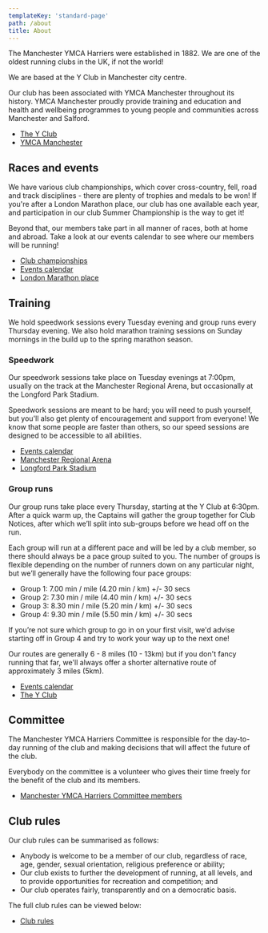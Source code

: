 ```yaml
---
templateKey: 'standard-page'
path: /about
title: About
---
```

The Manchester YMCA Harriers were established in 1882. We are one of the oldest running clubs in the UK, if not the world!

We are based at the Y Club in Manchester city centre.

Our club has been associated with YMCA Manchester throughout its history. YMCA Manchester proudly provide training and education and health and wellbeing programmes to young people and communities across Manchester and Salford.

- [The Y Club](https://www.yclub.org.uk)
- [YMCA Manchester](https://www.ymcamanchester.org.uk)

## Races and events

We have various club championships, which cover cross-country, fell, road and track disciplines - there are plenty of trophies and medals to be won! If you're after a London Marathon place, our club has one available each year, and participation in our club Summer Championship is the way to get it!

Beyond that, our members take part in all manner of races, both at home and abroad. Take a look at our events calendar to see where our members will be running!

- [Club championships](/championships)
- [Events calendar](/events)
- [London Marathon place](/about/london-marathon-place)

## Training

We hold speedwork sessions every Tuesday evening and group runs every Thursday evening. We also hold marathon training sessions on Sunday mornings in the build up to the spring marathon season.

### Speedwork

Our speedwork sessions take place on Tuesday evenings at 7:00pm, usually on the track at the Manchester Regional Arena, but occasionally at the Longford Park Stadium.

Speedwork sessions are meant to be hard; you will need to push yourself, but you'll also get plenty of encouragement and support from everyone! We know that some people are faster than others, so our speed sessions are designed to be accessible to all abilities.

- [Events calendar](/events)
- [Manchester Regional Arena](/venues/manchester-regional-arena)
- [Longford Park Stadium](/venues/longford-park-stadium)

### Group runs

Our group runs take place every Thursday, starting at the Y Club at 6:30pm. After a quick warm up, the Captains will gather the group together for Club Notices, after which we’ll split into sub-groups before we head off on the run.

Each group will run at a different pace and will be led by a club member, so there should always be a pace group suited to you. The number of groups is flexible depending on the number of runners down on any particular night, but we’ll generally have the following four pace groups:

- Group 1: 7.00 min / mile (4.20 min / km) +/- 30 secs
- Group 2: 7.30 min / mile (4.40 min / km) +/- 30 secs
- Group 3: 8.30 min / mile (5.20 min / km) +/- 30 secs
- Group 4: 9.30 min / mile (5.50 min / km) +/- 30 secs

If you’re not sure which group to go in on your first visit, we'd advise starting off in Group 4 and try to work your way up to the next one!

Our routes are generally 6 - 8 miles (10 - 13km) but if you don't fancy running that far, we'll always offer a shorter alternative route of approximately 3 miles (5km).

- [Events calendar](/events)
- [The Y Club](/venues/the-y-club)

## Committee

The Manchester YMCA Harriers Committee is responsible for the day-to-day running of the club and making decisions that will affect the future of the club.

Everybody on the committee is a volunteer who gives their time freely for the benefit of the club and its members.

- [Manchester YMCA Harriers Committee members](/about/committee)

## Club rules

Our club rules can be summarised as follows:

- Anybody is welcome to be a member of our club, regardless of race, age, gender, sexual orientation, religious preference or ability;
- Our club exists to further the development of running, at all levels, and to provide opportunities for recreation and competition; and
- Our club operates fairly, transparently and on a democratic basis.

The full club rules can be viewed below:

- [Club rules](/about/rules)
